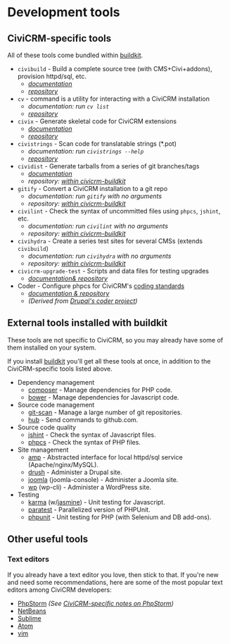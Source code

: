 # Development tools

## CiviCRM-specific tools

All of these tools come bundled within [buildkit](/buildkit).

* `civibuild` - Build a complete source tree (with CMS+Civi+addons), provision httpd/sql, etc.
    * *[documentation](/buildkit/civibuild.md)*
    * *[repository](https://github.com/civicrm/civicrm-buildkit)*
* `cv` - command is a utility for interacting with a CiviCRM installation
    * *documentation: run `cv list`*
    * *[repository](https://github.com/civicrm/cv)*
* `civix` - Generate skeletal code for CiviCRM extensions
    * *[documentation](/extensions/civix)*
    * *[repository](https://github.com/totten/civix)*
* `civistrings` - Scan code for translatable strings (*.pot)
    * *documentation: run `civistrings --help`*
    * *[repository](https://github.com/civicrm/civistrings)*
* `cividist` - Generate tarballs from a series of git branches/tags
    * *[documentation](/buildkit/cividist)*
    * *repository: [within civicrm-buildkit](https://github.com/civicrm/civicrm-buildkit/blob/master/bin/cividist)*
* `gitify` - Convert a CiviCRM installation to a git repo
    * *documentation: run `gitify` with no arguments*
    * *repository: [within civicrm-buildkit](https://github.com/civicrm/civicrm-buildkit/blob/master/bin/gitify)*
* `civilint` - Check the syntax of uncommitted files using `phpcs`, `jshint`, etc.
    * *documentation: run `civilint` with no arguments*
    * *repository: [within civicrm-buildkit](https://github.com/civicrm/civicrm-buildkit/blob/master/bin/civilint)*
* `civihydra` - Create a series test sites for several CMSs (extends `civibuild`)
    * *documentation: run `civihydra` with no arguments*
    * *repository: [within civicrm-buildkit](https://github.com/civicrm/civicrm-buildkit/blob/master/bin/civihydra)*
* `civicrm-upgrade-test` - Scripts and data files for testing upgrades
    * *[documentation& repository](https://github.com/civicrm/civicrm-upgrade-test)*
* Coder - Configure phpcs for CiviCRM's [coding standards](http://wiki.civicrm.org/confluence/display/CRMDOC/PHP+Code+and+Inline+Documentation)
    * *[documentation & repository](https://github.com/civicrm/coder)*
    * *(Derived from [Drupal's coder project](https://www.drupal.org/project/coder))*


## External tools installed with buildkit

These tools are not specific to CiviCRM, so you may already have some of them installed on your system.

If you install [buildkit](/buildkit) you'll get all these tools at once, in addition to the CiviCRM-specific tools listed above.

* Dependency management
    * [composer](http://getcomposer.org/) - Manage dependencies for PHP code.
    * [bower](http://bower.io/) - Manage dependencies for Javascript code.
* Source code management
    * [git-scan](https://github.com/totten/git-scan/) - Manage a large number of git repositories.
    * [hub](http://hub.github.com/) - Send commands to github.com.
* Source code quality
    * [jshint](http://jshint.com/) - Check the syntax of Javascript files.
    * [phpcs](https://github.com/squizlabs/PHP_CodeSniffer) - Check the syntax of PHP files.
 * Site management
    * [amp](https://github.com/totten/amp) - Abstracted interface for local httpd/sql service (Apache/nginx/MySQL).
    * [drush](http://drush.ws/) - Administer a Drupal site.
    * [joomla](https://github.com/joomlatools/joomla-console) (joomla-console) - Administer a Joomla site.
    * [wp](http://wp-cli.org/) (wp-cli) - Administer a WordPress site.
* Testing
    * [karma](http://karma-runner.github.io) (w/[jasmine](http://jasmine.github.io/)) - Unit testing for Javascript.
    * [paratest](https://github.com/brianium/paratest) - Parallelized version of PHPUnit.
    * [phpunit](http://phpunit.de/) - Unit testing for PHP (with Selenium and DB add-ons).

## Other useful tools

### Text editors

If you already have a text editor you love, then stick to that. If you're new and need some recommendations, here are some of the most popular text editors among CiviCRM developers:

* [PhpStorm](https://www.jetbrains.com/phpstorm/) *(See [CiviCRM-specific notes on PhpStorm](/tools/phpstorm))*
* [NetBeans](https://netbeans.org/)
* [Sublime](https://www.sublimetext.com/)
* [Atom](https://atom.io/)
* [vim](http://www.vim.org/)
